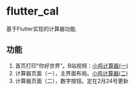# flutter_cal

基于Flutter实现的计算器功能.

## 功能
 1. 首页打印“你好世界”。B站视频：[小鸡计算器(一)](https://www.bilibili.com/video/av42236145)
 2. 计算器页面（一），主界面布局。[小鸡计算器(二)](https://www.bilibili.com/video/av43353393)
 3. 计算器页面（二），数字按钮。定在2月24号更新